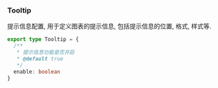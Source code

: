 ### Tooltip
提示信息配置, 用于定义图表的提示信息, 包括提示信息的位置, 格式, 样式等.
```typescript
export type Tooltip = {
  /**
   * 提示信息功能是否开启
   * @default true
   */
  enable: boolean
}
```